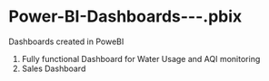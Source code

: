 #  Power-BI-Dashboards---.pbix

Dashboards created in PoweBI

1. Fully functional Dashboard for Water Usage and AQI monitoring
2. Sales Dashboard



